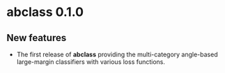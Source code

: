 # abclass 0.1.0

## New features

* The first release of **abclass** providing the multi-category angle-based
  large-margin classifiers with various loss functions.
